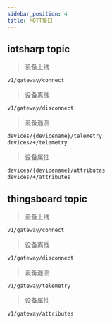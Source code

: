 ```yaml
---
sidebar_position: 4
title: MQTT接口
---
```


## iotsharp topic
> 设备上线
```bash
v1/gateway/connect
```

> 设备离线
```bash
v1/gateway/disconnect
```

> 设备遥测
```bash
devices/{devicename}/telemetry
devices/+/telemetry
```

> 设备属性
```bash
devices/{devicename}/attributes
devices/+/attributes
```

## thingsboard topic

> 设备上线
```bash
v1/gateway/connect
```

> 设备离线
```bash
v1/gateway/disconnect
```

> 设备遥测
```bash
v1/gateway/telemetry
```

> 设备属性
```bash
v1/gateway/attributes
```

